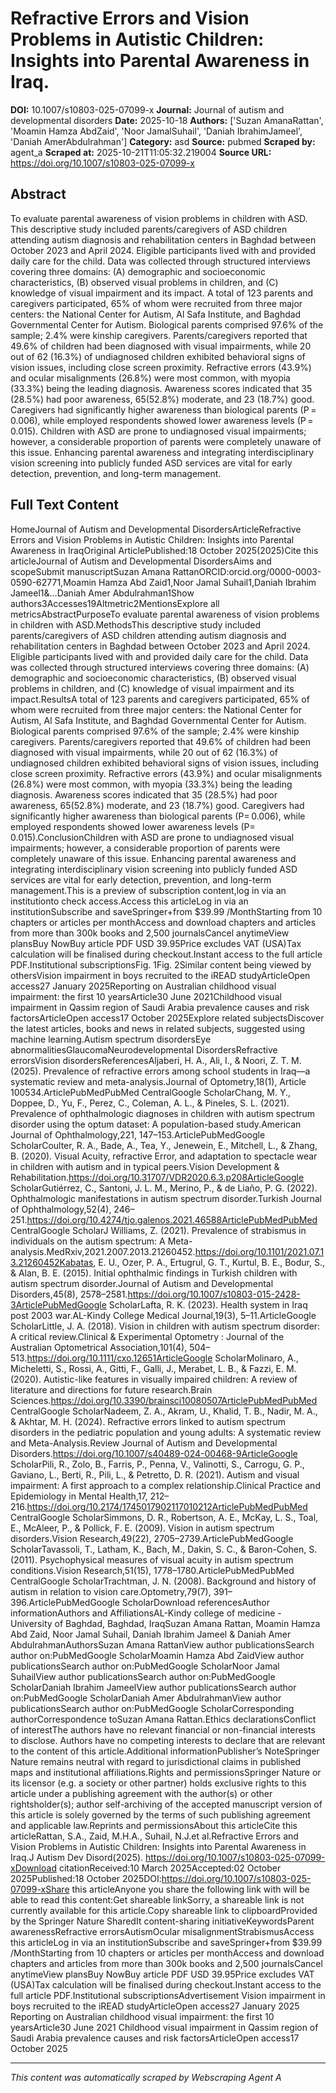 # Refractive Errors and Vision Problems in Autistic Children: Insights into Parental Awareness in Iraq.

**DOI:** 10.1007/s10803-025-07099-x
**Journal:** Journal of autism and developmental disorders
**Date:** 2025-10-18
**Authors:** ['Suzan AmanaRattan', 'Moamin Hamza AbdZaid', 'Noor JamalSuhail', 'Daniah IbrahimJameel', 'Daniah AmerAbdulrahman']
**Category:** asd
**Source:** pubmed
**Scraped by:** agent_a
**Scraped at:** 2025-10-21T11:05:32.219004
**Source URL:** https://doi.org/10.1007/s10803-025-07099-x

## Abstract

To evaluate parental awareness of vision problems in children with ASD.
This descriptive study included parents/caregivers of ASD children attending autism diagnosis and rehabilitation centers in Baghdad between October 2023 and April 2024. Eligible participants lived with and provided daily care for the child. Data was collected through structured interviews covering three domains: (A) demographic and socioeconomic characteristics, (B) observed visual problems in children, and (C) knowledge of visual impairment and its impact.
A total of 123 parents and caregivers participated, 65% of whom were recruited from three major centers: the National Center for Autism, Al Safa Institute, and Baghdad Governmental Center for Autism. Biological parents comprised 97.6% of the sample; 2.4% were kinship caregivers. Parents/caregivers reported that 49.6% of children had been diagnosed with visual impairments, while 20 out of 62 (16.3%) of undiagnosed children exhibited behavioral signs of vision issues, including close screen proximity. Refractive errors (43.9%) and ocular misalignments (26.8%) were most common, with myopia (33.3%) being the leading diagnosis. Awareness scores indicated that 35 (28.5%) had poor awareness, 65(52.8%) moderate, and 23 (18.7%) good. Caregivers had significantly higher awareness than biological parents (P = 0.006), while employed respondents showed lower awareness levels (P = 0.015).
Children with ASD are prone to undiagnosed visual impairments; however, a considerable proportion of parents were completely unaware of this issue. Enhancing parental awareness and integrating interdisciplinary vision screening into publicly funded ASD services are vital for early detection, prevention, and long-term management.

## Full Text Content

HomeJournal of Autism and Developmental DisordersArticleRefractive Errors and Vision Problems in Autistic Children: Insights into Parental Awareness in IraqOriginal ArticlePublished:18 October 2025(2025)Cite this articleJournal of Autism and Developmental DisordersAims and scopeSubmit manuscriptSuzan Amana RattanORCID:orcid.org/0000-0003-0590-62771,Moamin Hamza Abd Zaid1,Noor Jamal Suhail1,Daniah Ibrahim Jameel1&…Daniah Amer Abdulrahman1Show authors3Accesses19Altmetric2MentionsExplore all metricsAbstractPurposeTo evaluate parental awareness of vision problems in children with ASD.MethodsThis descriptive study included parents/caregivers of ASD children attending autism diagnosis and rehabilitation centers in Baghdad between October 2023 and April 2024. Eligible participants lived with and provided daily care for the child. Data was collected through structured interviews covering three domains: (A) demographic and socioeconomic characteristics, (B) observed visual problems in children, and (C) knowledge of visual impairment and its impact.ResultsA total of 123 parents and caregivers participated, 65% of whom were recruited from three major centers: the National Center for Autism, Al Safa Institute, and Baghdad Governmental Center for Autism. Biological parents comprised 97.6% of the sample; 2.4% were kinship caregivers. Parents/caregivers reported that 49.6% of children had been diagnosed with visual impairments, while 20 out of 62 (16.3%) of undiagnosed children exhibited behavioral signs of vision issues, including close screen proximity. Refractive errors (43.9%) and ocular misalignments (26.8%) were most common, with myopia (33.3%) being the leading diagnosis. Awareness scores indicated that 35 (28.5%) had poor awareness, 65(52.8%) moderate, and 23 (18.7%) good. Caregivers had significantly higher awareness than biological parents (P= 0.006), while employed respondents showed lower awareness levels (P= 0.015).ConclusionChildren with ASD are prone to undiagnosed visual impairments; however, a considerable proportion of parents were completely unaware of this issue. Enhancing parental awareness and integrating interdisciplinary vision screening into publicly funded ASD services are vital for early detection, prevention, and long-term management.This is a preview of subscription content,log in via an institutionto check access.Access this articleLog in via an institutionSubscribe and saveSpringer+from $39.99 /MonthStarting from 10 chapters or articles per monthAccess and download chapters and articles from more than 300k books and 2,500 journalsCancel anytimeView plansBuy NowBuy article PDF USD 39.95Price excludes VAT (USA)Tax calculation will be finalised during checkout.Instant access to the full article PDF.Institutional subscriptionsFig. 1Fig. 2Similar content being viewed by othersVision impairment in boys recruited to the iREAD studyArticleOpen access27 January 2025Reporting on Australian childhood visual impairment: the first 10 yearsArticle30 June 2021Childhood visual impairment in Qassim region of Saudi Arabia prevalence causes and risk factorsArticleOpen access17 October 2025Explore related subjectsDiscover the latest articles, books and news in related subjects, suggested using machine learning.Autism spectrum disordersEye abnormalitiesGlaucomaNeurodevelopmental DisordersRefractive errorsVision disordersReferencesAljaberi, H. A., Ali, I., & Noori, Z. T. M. (2025). Prevalence of refractive errors among school students in Iraq—a systematic review and meta-analysis.Journal of Optometry,18(1), Article 100534.ArticlePubMedPubMed CentralGoogle ScholarChang, M. Y., Doppee, D., Yu, F., Perez, C., Coleman, A. L., & Pineles, S. L. (2021). Prevalence of ophthalmologic diagnoses in children with autism spectrum disorder using the optum dataset: A population-based study.American Journal of Ophthalmology,221, 147–153.ArticlePubMedGoogle ScholarCoulter, R. A., Bade, A., Tea, Y., Jenewein, E., Mitchell, L., & Zhang, B. (2020). Visual Acuity, refractive Error, and adaptation to spectacle wear in children with autism and in typical peers.Vision Development & Rehabilitation.https://doi.org/10.31707/VDR2020.6.3.p208ArticleGoogle ScholarGutiérrez, C., Santoni, J. L. M., Merino, P., & de Liaño, P. G. (2022). Ophthalmologic manifestations in autism spectrum disorder.Turkish Journal of Ophthalmology,52(4), 246–251.https://doi.org/10.4274/tjo.galenos.2021.46588ArticlePubMedPubMed CentralGoogle ScholarJ Williams, Z. (2021). Prevalence of strabismus in individuals on the autism spectrum: A Meta-analysis.MedRxiv,2021.2007.2013.21260452.https://doi.org/10.1101/2021.07.13.21260452Kabatas, E. U., Ozer, P. A., Ertugrul, G. T., Kurtul, B. E., Bodur, S., & Alan, B. E. (2015). Initial ophthalmic findings in Turkish children with autism spectrum disorder.Journal of Autism and Developmental Disorders,45(8), 2578–2581.https://doi.org/10.1007/s10803-015-2428-3ArticlePubMedGoogle ScholarLafta, R. K. (2023). Health system in Iraq post 2003 war.AL-Kindy College Medical Journal,19(3), 5–11.ArticleGoogle ScholarLittle, J. A. (2018). Vision in children with autism spectrum disorder: A critical review.Clinical & Experimental Optometry : Journal of the Australian Optometrical Association,101(4), 504–513.https://doi.org/10.1111/cxo.12651ArticleGoogle ScholarMolinaro, A., Micheletti, S., Rossi, A., Gitti, F., Galli, J., Merabet, L. B., & Fazzi, E. M. (2020). Autistic-like features in visually impaired children: A review of literature and directions for future research.Brain Sciences.https://doi.org/10.3390/brainsci10080507ArticlePubMedPubMed CentralGoogle ScholarNadeem, Z. A., Akram, U., Khalid, T. B., Nadir, M. A., & Akhtar, M. H. (2024). Refractive errors linked to autism spectrum disorders in the pediatric population and young adults: A systematic review and Meta-Analysis.Review Journal of Autism and Developmental Disorders.https://doi.org/10.1007/s40489-024-00468-9ArticleGoogle ScholarPili, R., Zolo, B., Farris, P., Penna, V., Valinotti, S., Carrogu, G. P., Gaviano, L., Berti, R., Pili, L., & Petretto, D. R. (2021). Autism and visual impairment: A first approach to a complex relationship.Clinical Practice and Epidemiology in Mental Health,17, 212–216.https://doi.org/10.2174/1745017902117010212ArticlePubMedPubMed CentralGoogle ScholarSimmons, D. R., Robertson, A. E., McKay, L. S., Toal, E., McAleer, P., & Pollick, F. E. (2009). Vision in autism spectrum disorders.Vision Research,49(22), 2705–2739.ArticlePubMedGoogle ScholarTavassoli, T., Latham, K., Bach, M., Dakin, S. C., & Baron-Cohen, S. (2011). Psychophysical measures of visual acuity in autism spectrum conditions.Vision Research,51(15), 1778–1780.ArticlePubMedPubMed CentralGoogle ScholarTrachtman, J. N. (2008). Background and history of autism in relation to vision care.Optometry,79(7), 391–396.ArticlePubMedGoogle ScholarDownload referencesAuthor informationAuthors and AffiliationsAL-Kindy college of medicine - University of Baghdad, Baghdad, IraqSuzan Amana Rattan, Moamin Hamza Abd Zaid, Noor Jamal Suhail, Daniah Ibrahim Jameel & Daniah Amer AbdulrahmanAuthorsSuzan Amana RattanView author publicationsSearch author on:PubMedGoogle ScholarMoamin Hamza Abd ZaidView author publicationsSearch author on:PubMedGoogle ScholarNoor Jamal SuhailView author publicationsSearch author on:PubMedGoogle ScholarDaniah Ibrahim JameelView author publicationsSearch author on:PubMedGoogle ScholarDaniah Amer AbdulrahmanView author publicationsSearch author on:PubMedGoogle ScholarCorresponding authorCorrespondence toSuzan Amana Rattan.Ethics declarationsConflict of interestThe authors have no relevant financial or non-financial interests to disclose. Authors have no competing interests to declare that are relevant to the content of this article.Additional informationPublisher’s NoteSpringer Nature remains neutral with regard to jurisdictional claims in published maps and institutional affiliations.Rights and permissionsSpringer Nature or its licensor (e.g. a society or other partner) holds exclusive rights to this article under a publishing agreement with the author(s) or other rightsholder(s); author self-archiving of the accepted manuscript version of this article is solely governed by the terms of such publishing agreement and applicable law.Reprints and permissionsAbout this articleCite this articleRattan, S.A., Zaid, M.H.A., Suhail, N.J.et al.Refractive Errors and Vision Problems in Autistic Children: Insights into Parental Awareness in Iraq.J Autism Dev Disord(2025). https://doi.org/10.1007/s10803-025-07099-xDownload citationReceived:10 March 2025Accepted:02 October 2025Published:18 October 2025DOI:https://doi.org/10.1007/s10803-025-07099-xShare this articleAnyone you share the following link with will be able to read this content:Get shareable linkSorry, a shareable link is not currently available for this article.Copy shareable link to clipboardProvided by the Springer Nature SharedIt content-sharing initiativeKeywordsParent awarenessRefractive errorsAutismOcular misalignmentStrabismusAccess this articleLog in via an institutionSubscribe and saveSpringer+from $39.99 /MonthStarting from 10 chapters or articles per monthAccess and download chapters and articles from more than 300k books and 2,500 journalsCancel anytimeView plansBuy NowBuy article PDF USD 39.95Price excludes VAT (USA)Tax calculation will be finalised during checkout.Instant access to the full article PDF.Institutional subscriptionsAdvertisement Vision impairment in boys recruited to the iREAD studyArticleOpen access27 January 2025 Reporting on Australian childhood visual impairment: the first 10 yearsArticle30 June 2021 Childhood visual impairment in Qassim region of Saudi Arabia prevalence causes and risk factorsArticleOpen access17 October 2025

---
*This content was automatically scraped by Webscraping Agent A*
